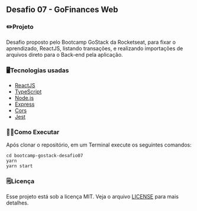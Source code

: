 ## Desafio 07 - GoFinances Web

### ✏️Projeto

Desafio proposto pelo Bootcamp GoStack da Rocketseat, para fixar o aprendizado, ReactJS, listando transações, e realizando importações de arquivos direto para o Back-end pela aplicação.

### 🖥Tecnologias usadas

- [ReactJS](https://reactjs.org/)
- [TypeScript](https://www.typescriptlang.org/)
- [Node.js](https://nodejs.org/en/)
- [Express](https://expressjs.com/)
- [Cors](https://www.npmjs.com/package/cors)
- [Jest](https://jestjs.io/)

### 🏃‍♀️Como Executar

Após clonar o repositório, em um Terminal execute os seguintes comandos:

    cd bootcamp-gostack-desafio07
    yarn
    yarn start

### 🗒Licença

Esse projeto está sob a licença MIT. Veja o arquivo [LICENSE](https://github.com/kayotimoteo/bootcamp-gostack-desafio07/blob/master/LICENSE) para mais detalhes.